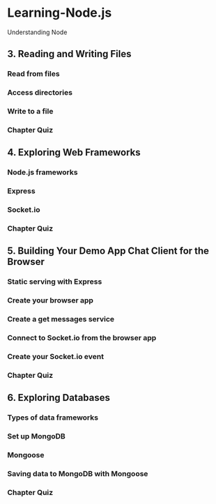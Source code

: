 # Learning-Node.js
Understanding Node

## 3. Reading and Writing Files
### Read from files
### Access directories
### Write to a file
### Chapter Quiz

## 4. Exploring Web Frameworks
### Node.js frameworks
### Express
### Socket.io
### Chapter Quiz

## 5. Building Your Demo App Chat Client for the Browser
### Static serving with Express
### Create your browser app
### Create a get messages service
### Connect to Socket.io from the browser app
### Create your Socket.io event
### Chapter Quiz

## 6. Exploring Databases
### Types of data frameworks
### Set up MongoDB
### Mongoose
### Saving data to MongoDB with Mongoose
### Chapter Quiz
